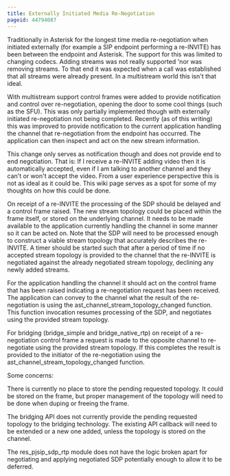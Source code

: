 ```yaml
---
title: Externally Initiated Media Re-Negotiation
pageid: 44794087
---
```


Traditionally in Asterisk for the longest time media re-negotiation when initiated externally (for example a SIP endpoint performing a re-INVITE) has been between the endpoint and Asterisk. The support for this was limited to changing codecs. Adding streams was not really supported 'nor was removing streams. To that end it was expected when a call was established that all streams were already present. In a multistream world this isn't that ideal.

With multistream support control frames were added to provide notification and control over re-negotiation, opening the door to some cool things (such as the SFU). This was only partially implemented though with externally initiated re-negotiation not being completed. Recently (as of this writing) this was improved to provide notification to the current application handling the channel that re-negotiation from the endpoint has occurred. The application can then inspect and act on the new stream information.

This change only serves as notification though and does not provide end to end negotiation. That is: If I receive a re-INVITE adding video then it is automatically accepted, even if I am talking to another channel and they can't or won't accept the video. From a user experience perspective this is not as ideal as it could be. This wiki page serves as a spot for some of my thoughts on how this could be done.

On receipt of a re-INVITE the processing of the SDP should be delayed and a control frame raised. The new stream topology could be placed within the frame itself, or stored on the underlying channel. It needs to be made available to the application currently handling the channel in some manner so it can be acted on. Note that the SDP will need to be processed enough to construct a viable stream topology that accurately describes the re-INVITE. A timer should be started such that after a period of time if no accepted stream topology is provided to the channel that the re-INVITE is negotiated against the already negotiated stream topology, declining any newly added streams.

For the application handling the channel it should act on the control frame that has been raised indicating a re-negotiation request has been received. The application can convey to the channel what the result of the re-negotiation is using the ast\_channel\_stream\_topology\_changed function. This function invocation resumes processing of the SDP, and negotiates using the provided stream topology.

For bridging (bridge\_simple and bridge\_native\_rtp) on receipt of a re-negotiation control frame a request is made to the opposite channel to re-negotiate using the provided stream topology. If this completes the result is provided to the initiator of the re-negotiation using the ast\_channel\_stream\_topology\_changed function.

Some concerns:

There is currently no place to store the pending requested topology. It could be stored on the frame, but proper management of the topology will need to be done when duping or freeing the frame.

The bridging API does not currently provide the pending requested topology to the bridging technology. The existing API callback will need to be extended or a new one added, unless the topology is stored on the channel.

The res\_pjsip\_sdp\_rtp module does not have the logic broken apart for negotiating and applying negotiated SDP potentially enough to allow it to be deferred.

